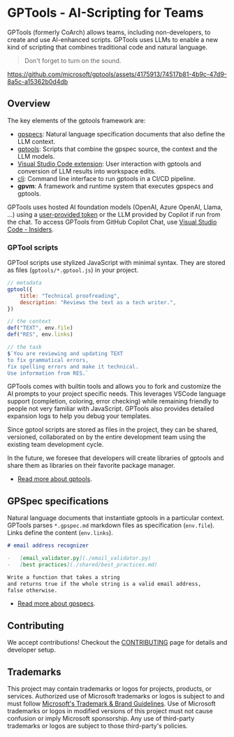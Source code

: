 # GPTools - AI-Scripting for Teams

GPTools (formerly CoArch) allows teams, including non-developers, to create and use AI-enhanced scripts. GPTools uses LLMs to enable a new kind of scripting that combines traditional code and natural language.

> Don't forget to turn on the sound.

https://github.com/microsoft/gptools/assets/4175913/74517b81-4b9c-47d9-8a5c-a15362b0d4db

## Overview

The key elements of the gptools framework are:

-   [gpspecs](./docs/gpspecs.md): Natural language specification documents that also define the LLM context.
-   [gptools](./docs/gptools.md): Scripts that combine the gpspec source, the context and the LLM models.
-   [Visual Studio Code extension](./docs/vscode.md): User interaction with gptools and conversion of LLM results into workspace edits.
-   [cli](./docs/cli.md): Command line interface to run gptools in a CI/CD pipeline.
-   **gpvm**: A framework and runtime system that executes gpspecs and gptools.

GPTools uses hosted AI foundation models (OpenAI, Azure OpenAI, Llama, ...) using a [user-provided token](./docs/token.md) or the LLM provided by Copilot if run from the chat.
To access GPTools from GitHub Copilot Chat, use [Visual Studio Code - Insiders](https://code.visualstudio.com/insiders/).

### GPTool scripts

GPTool scripts use stylized JavaScript with minimal syntax. They are stored as files (`gptools/*.gptool.js`) in your project.

```js
// metadata
gptool({
    title: "Technical proofreading",
    description: "Reviews the text as a tech writer.",
})

// the context
def("TEXT", env.file)
def("RES", env.links)

// the task
$`You are reviewing and updating TEXT 
to fix grammatical errors, 
fix spelling errors and make it technical.
Use information from RES.`
```

GPTools comes with builtin tools and allows you to fork and customize the AI prompts to your project specific needs.
This leverages VSCode language support (completion, coloring, error checking)
while remaining friendly to people not very familiar with JavaScript.
GPTools also provides detailed expansion logs to help you debug your templates.

Since gptool scripts are stored as files in the project, they can be shared, versioned, collaborated on by the entire development team
using the existing team development cycle.

In the future, we foresee that developers will create libraries of gptools and share them as libraries on their favorite package manager.

-   [Read more about gptools](./docs/gptools.md).

## GPSpec specifications

Natural language documents that instantiate gptools in a particular context. GPTools parses `*.gpspec.md` markdown files as specification (`env.file`). Links define the content (`env.links`).

```markdown
# email address recognizer

-   [email_validator.py](./email_validator.py)
-   [best practices](./shared/best_practices.md)

Write a function that takes a string
and returns true if the whole string is a valid email address,
false otherwise.
```

-   [Read more about gpspecs](./docs/gpspecs.md).

## Contributing

We accept contributions! Checkout the [CONTRIBUTING](./CONTRIBUTING.md) page for details and developer setup.

## Trademarks

This project may contain trademarks or logos for projects, products, or services. Authorized use of Microsoft
trademarks or logos is subject to and must follow
[Microsoft's Trademark & Brand Guidelines](https://www.microsoft.com/en-us/legal/intellectualproperty/trademarks/usage/general).
Use of Microsoft trademarks or logos in modified versions of this project must not cause confusion or imply Microsoft sponsorship.
Any use of third-party trademarks or logos are subject to those third-party's policies.
